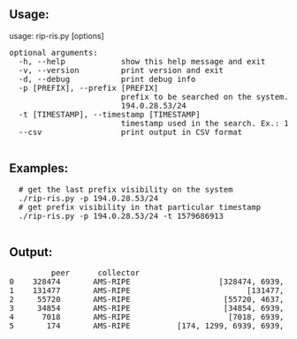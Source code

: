 ## Usage:

usage: rip-ris.py [options]

<pre>
optional arguments:
  -h, --help            show this help message and exit
  -v, --version         print version and exit
  -d, --debug           print debug info
  -p [PREFIX], --prefix [PREFIX]
                        prefix to be searched on the system. Ex.:
                        194.0.28.53/24
  -t [TIMESTAMP], --timestamp [TIMESTAMP]
                        timestamp used in the search. Ex.: 1579686913
  --csv                 print output in CSV format

</pre>

## Examples:
<pre>
  # get the last prefix visibility on the system
  ./rip-ris.py -p 194.0.28.53/24  
  # get prefix visibility in that particular timestamp
  ./rip-ris.py -p 194.0.28.53/24 -t 1579686913 
  </pre>
  
  ## Output:
  
  <pre>
         peer      collector                                        as_path                                                                                                                                                                                                                                                             community
0    328474       AMS-RIPE                   [328474, 6939, 55195, 48283]                                                                                                                                                                                                                                                                    []
1    131477       AMS-RIPE                         [131477, 55195, 48283]                                                                                                                                                                                                                                                         [19996:19996]
2     55720       AMS-RIPE                    [55720, 4637, 55195, 48283]                                                                                                                                                                                                                                                                    []
3     34854       AMS-RIPE                    [34854, 6939, 55195, 48283]                                                                                                                                                                                                                                            [34854:11000, 34854:11010]
4      7018       AMS-RIPE                     [7018, 6939, 55195, 48283]                                                                                                                                                                                                                                               [7018:5000, 7018:37232]
5       174       AMS-RIPE          [174, 1299, 6939, 6939, 55195, 48283]                                                                                                                                                                                                                                                                    []

</pre>
